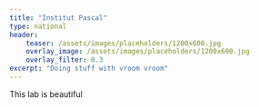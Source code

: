```yaml
---
title: "Institut Pascal"
type: national
header:
    teaser: /assets/images/placeholders/1200x600.jpg
    overlay_image: /assets/images/placeholders/1200x600.jpg
    overlay_filter: 0.3
excerpt: "Doing stuff with vroom vroom"
---
```


This lab is beautiful
